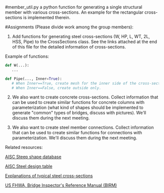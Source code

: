 #member_util.py
a python function for generating a single structural member with various cross-sections. An example for the rectangular cross-sections is implemented therein.

#Assignments (Please divide work among the group members):
1. Add functions for generating steel cross-sections (W, HP, L, WT, 2L, HSS, Pipe) to the CrossSections class. See the links attached at the end of this file for the detailed information of cross-sections.

Example of functions:
```python
def W(...):
   ...

def Pipe(..., Inner=True):
   # When Inner==True, create mesh for the inner side of the cross-section
   # When Inner==False, create outside only.
```


2. We also want to create concrete cross-sections. Collect information that can be used to create similar functions for concrete columns with parameterization (what kind of shapes should be implemented to generate "common" types of bridges, discuss with pictures). We'll discuss them during the next meeting.

3. We also want to create steel member connections. Collect information that can be used to create similar functions for connections with parameterization. We'll discuss them during the next meeting.

Related resources:

[AISC Steep shape database](https://view.officeapps.live.com/op/view.aspx?src=https%3A%2F%2Fwww.aisc.org%2Fglobalassets%2Faisc%2Fmanual%2Fv15.0-shapes-database%2Faisc-shapes-database-v15.0.xlsx&wdOrigin=BROWSELINK)

[AISC Steel design table](https://www.aisc.org/globalassets/aisc/manual/v15.1-companion/v15.1_vol-2_design-tables.pdf)

[Explanations of typical steel cross-sections](https://www.stainless-structurals.com/download/Brochure_Structurals-and-Custom-shapes-web.pdf)

[US FHWA, Bridge Inspector's Reference Manual (BIRM)](https://www.fhwa.dot.gov/bridge/nbis/pubs/nhi12049.pdf)